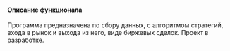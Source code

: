 #### Описание функционала
Программа предназначена по сбору данных, с алгоритмом стратегий, входа в рынок и выхода из него, виде биржевых сделок. Проект в разработке.
